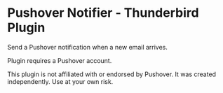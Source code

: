 <h1>Pushover Notifier - Thunderbird Plugin</h1>
Send a Pushover notification when a new email arrives.

Plugin requires a Pushover account.

This plugin is not affiliated with or endorsed by Pushover. It was created independently. Use at your own risk.
